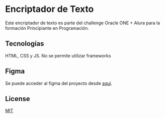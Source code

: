 # Encriptador de Texto

Este encriptador de texto es parte del challenge Oracle ONE + Alura para la formación Principiante en Programación.

## Tecnologías

HTML, CSS y JS. No se permite utilizar frameworks

## Figma

Se puede acceder al figma del proyecto desde [aquí](https://www.figma.com/file/trP3p5nEh7XUyB3n2bomjP/Alura-Challenge---Desaf%C3%ADo-1---L%C3%B3gica?node-id=0%3A1&t=rUCGMJvBVVs6hfSk-0).

## License

[MIT](https://choosealicense.com/licenses/mit/)
